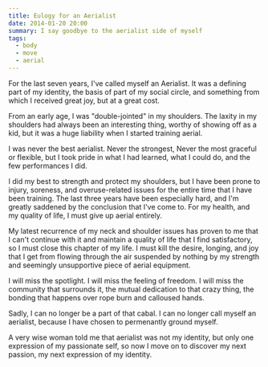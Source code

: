 ```yaml
---
title: Eulogy for an Aerialist
date: 2014-01-20 20:00
summary: I say goodbye to the aerialist side of myself
tags:
  - body
  - move
  - aerial
---
```


For the last seven years, I've called myself an Aerialist. It was a defining part of my identity, the basis of part of my social circle, and something from which I received great joy, but at a great cost.

From an early age, I was "double-jointed" in my shoulders.  The laxity in my shoulders had always been an interesting thing, worthy of showing off as a kid, but it was a huge liability when I started training aerial.

I was never the best aerialist.  Never the strongest, Never the most graceful or flexible, but I took pride in what I had learned, what I could do, and the few performances I did.

I did my best to strength and protect my shoulders, but I have been prone to injury, soreness, and overuse-related issues for the entire time that I have been training.  The last three years have been especially hard, and I'm greatly saddened by the conclusion that I've come to. For my health, and my quality of life, I must give up aerial entirely.

My latest recurrence of my neck and shoulder issues has proven to me that I can't continue with it and maintain a quality of life that I find satisfactory, so I must close this chapter of my life. I must kill the desire, longing, and joy that I get from flowing through the air suspended by nothing by my strength and seemingly unsupportive piece of aerial equipment.

I will miss the spotlight. I will miss the feeling of freedom. I will miss the community that surrounds it, the mutual dedication to that crazy thing, the bonding that happens over rope burn and calloused hands.

Sadly, I can no longer be a part of that cabal. I can no longer call myself an aerialist, because I have chosen to permenantly ground myself.

A very wise woman told me that aerialist was not my identity, but only one expression of my passionate self, so now I move on to discover my next passion, my next expression of my identity.
